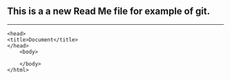## This  is a a new **Read Me** file for example of git.

---


```<html>
<head>
<title>Document</title>
</head>
    <body>

    </body>
</html>
```